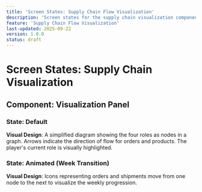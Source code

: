 ```yaml
---
title: 'Screen States: Supply Chain Flow Visualization'
description: 'Screen states for the supply chain visualization component.'
feature: 'Supply Chain Flow Visualization'
last-updated: 2025-09-22
version: 1.0.0
status: draft
---
```


# Screen States: Supply Chain Visualization

## Component: Visualization Panel

### State: Default

**Visual Design**: A simplified diagram showing the four roles as nodes in a graph. Arrows indicate the direction of flow for orders and products. The player's current role is visually highlighted.

### State: Animated (Week Transition)

**Visual Design**: Icons representing orders and shipments move from one node to the next to visualize the weekly progression.
